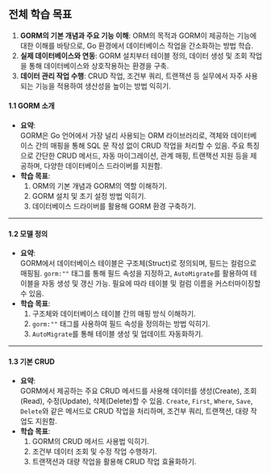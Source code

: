 ## 전체 학습 목표
1. **GORM의 기본 개념과 주요 기능 이해**: ORM의 목적과 GORM이 제공하는 기능에 대한 이해를 바탕으로, Go 환경에서 데이터베이스 작업을 간소화하는 방법 학습.
2. **실제 데이터베이스와 연동**: GORM 설치부터 테이블 정의, 데이터 생성 및 조회 작업을 통해 데이터베이스와 상호작용하는 환경을 구축.
3. **데이터 관리 작업 수행**: CRUD 작업, 조건부 쿼리, 트랜잭션 등 실무에서 자주 사용되는 기능을 적용하여 생산성을 높이는 방법 익히기. 


#### **1.1 GORM 소개**
- **요약**:  
  GORM은 Go 언어에서 가장 널리 사용되는 ORM 라이브러리로, 객체와 데이터베이스 간의 매핑을 통해 SQL 문 작성 없이 CRUD 작업을 처리할 수 있음. 주요 특징으로 간단한 CRUD 메서드, 자동 마이그레이션, 관계 매핑, 트랜잭션 지원 등을 제공하며, 다양한 데이터베이스 드라이버를 지원함.
- **학습 목표**:
  1. ORM의 기본 개념과 GORM의 역할 이해하기.
  2. GORM 설치 및 초기 설정 방법 익히기.
  3. 데이터베이스 드라이버를 활용해 GORM 환경 구축하기.

---

#### **1.2 모델 정의**
- **요약**:  
  GORM에서 데이터베이스 테이블은 구조체(Struct)로 정의되며, 필드는 컬럼으로 매핑됨. `gorm:""` 태그를 통해 필드 속성을 지정하고, `AutoMigrate`를 활용하여 테이블을 자동 생성 및 갱신 가능. 필요에 따라 테이블 및 컬럼 이름을 커스터마이징할 수 있음.
- **학습 목표**:
  1. 구조체와 데이터베이스 테이블 간의 매핑 방식 이해하기.
  2. `gorm:""` 태그를 사용하여 필드 속성을 정의하는 방법 익히기.
  3. `AutoMigrate`를 통해 테이블 생성 및 업데이트 자동화하기.

---

#### **1.3 기본 CRUD**
- **요약**:  
  GORM에서 제공하는 주요 CRUD 메서드를 사용해 데이터를 생성(Create), 조회(Read), 수정(Update), 삭제(Delete)할 수 있음. `Create`, `First`, `Where`, `Save`, `Delete`와 같은 메서드로 CRUD 작업을 처리하며, 조건부 쿼리, 트랜잭션, 대량 작업도 지원함.
- **학습 목표**:
  1. GORM의 CRUD 메서드 사용법 익히기.
  2. 조건부 데이터 조회 및 수정 작업 수행하기.
  3. 트랜잭션과 대량 작업을 활용해 CRUD 작업 효율화하기.
